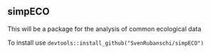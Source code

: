 ## simpECO

This will be a package for the analysis of common ecological data

To install use `devtools::install_github("SvenRubanschi/simpECO")`